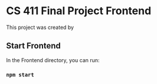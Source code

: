 # CS 411 Final Project Frontend

This project was created by

## Start Frontend

In the Frontend directory, you can run:

### `npm start`
